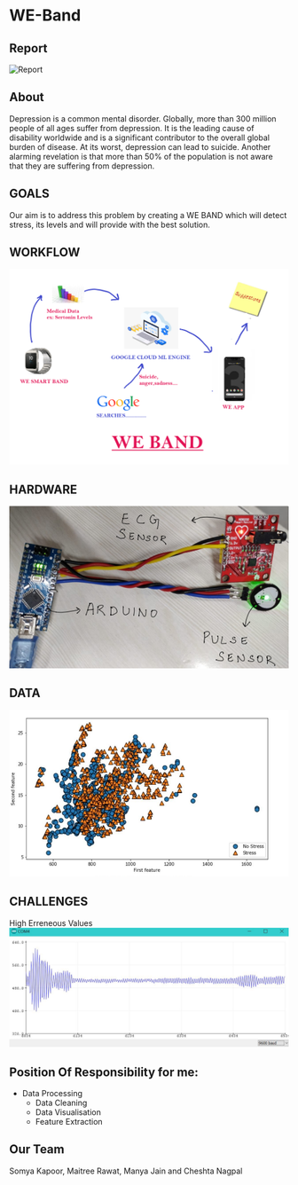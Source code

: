 # WE-Band
## Report
![Report](https://docs.google.com/document/d/1NRAoHafccZ_sO9QwvhOfpGtbuQRoBC2CvcNroL-_GMM)
## About 
Depression is a common mental disorder. Globally, more than 300 million people of all ages suffer from depression. It is the leading cause of disability worldwide and is a significant contributor to the overall global burden of disease. At its worst, depression can lead to suicide. Another alarming revelation is that more than 50% of the population
is not aware that they are suffering from depression.
## GOALS
Our aim is to address this problem by creating a WE BAND which will detect stress, its levels and will provide with the best solution.

## WORKFLOW
![WORKFLOW](https://github.com/somya-kapoor/WE-Band/blob/master/Images/we-band.png)

## HARDWARE
![HARDWARE](https://github.com/somya-kapoor/WE-Band/blob/master/Images/hardware.png)

## DATA
![DATA](https://github.com/somya-kapoor/WE-Band/blob/master/Images/data.jpg)
## CHALLENGES
High Erreneous Values 
![CHALLENGES](https://github.com/somya-kapoor/WE-Band/blob/master/Images/ecg_error.jpg)
## Position Of Responsibility for me:
- Data Processing
  - Data Cleaning
  - Data Visualisation
  - Feature Extraction
## Our Team
Somya Kapoor, Maitree Rawat, Manya Jain and Cheshta Nagpal
